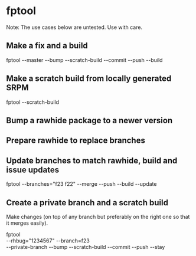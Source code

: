 # fptool

Note: The use cases below are untested. Use with care.

## Make a fix and a build ##

fptool --master --bump --scratch-build --commit --push --build

## Make a scratch build from locally generated SRPM ##

fptool --scratch-build

## Bump a rawhide package to a newer version ##

## Prepare rawhide to replace branches ##

## Update branches to match rawhide, build and issue updates ##

fptool --branches="f23 f22" --merge --push --build --update

## Create a private branch and a scratch build ##

Make changes (on top of any branch but preferably on the right one so that it merges easily).

fptool \
    --rhbug="1234567" --branch=f23 \
    --private-branch --bump --scratch-build --commit --push --stay
